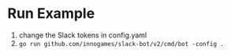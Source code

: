 # Run Example
1) change the Slack tokens in config.yaml
2) `go run github.com/innogames/slack-bot/v2/cmd/bot -config .`